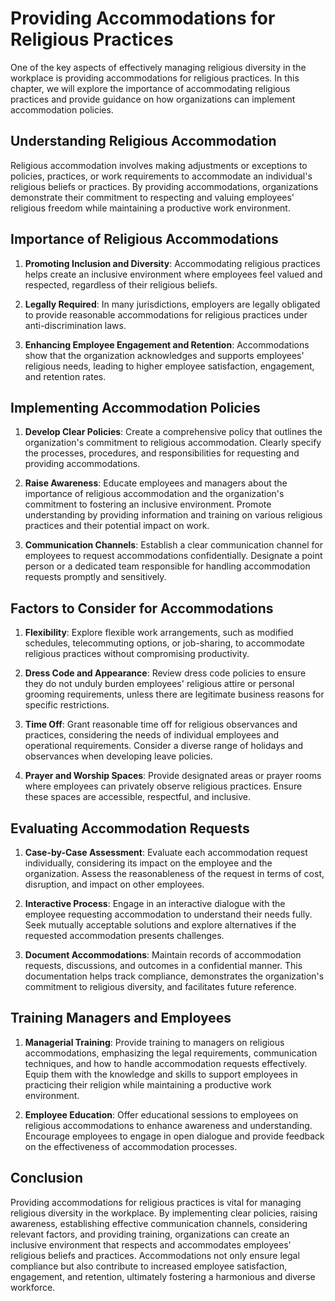 Providing Accommodations for Religious Practices
===========================================================

One of the key aspects of effectively managing religious diversity in the workplace is providing accommodations for religious practices. In this chapter, we will explore the importance of accommodating religious practices and provide guidance on how organizations can implement accommodation policies.

Understanding Religious Accommodation
-------------------------------------

Religious accommodation involves making adjustments or exceptions to policies, practices, or work requirements to accommodate an individual's religious beliefs or practices. By providing accommodations, organizations demonstrate their commitment to respecting and valuing employees' religious freedom while maintaining a productive work environment.

Importance of Religious Accommodations
--------------------------------------

1. **Promoting Inclusion and Diversity**: Accommodating religious practices helps create an inclusive environment where employees feel valued and respected, regardless of their religious beliefs.

2. **Legally Required**: In many jurisdictions, employers are legally obligated to provide reasonable accommodations for religious practices under anti-discrimination laws.

3. **Enhancing Employee Engagement and Retention**: Accommodations show that the organization acknowledges and supports employees' religious needs, leading to higher employee satisfaction, engagement, and retention rates.

Implementing Accommodation Policies
-----------------------------------

1. **Develop Clear Policies**: Create a comprehensive policy that outlines the organization's commitment to religious accommodation. Clearly specify the processes, procedures, and responsibilities for requesting and providing accommodations.

2. **Raise Awareness**: Educate employees and managers about the importance of religious accommodation and the organization's commitment to fostering an inclusive environment. Promote understanding by providing information and training on various religious practices and their potential impact on work.

3. **Communication Channels**: Establish a clear communication channel for employees to request accommodations confidentially. Designate a point person or a dedicated team responsible for handling accommodation requests promptly and sensitively.

Factors to Consider for Accommodations
--------------------------------------

1. **Flexibility**: Explore flexible work arrangements, such as modified schedules, telecommuting options, or job-sharing, to accommodate religious practices without compromising productivity.

2. **Dress Code and Appearance**: Review dress code policies to ensure they do not unduly burden employees' religious attire or personal grooming requirements, unless there are legitimate business reasons for specific restrictions.

3. **Time Off**: Grant reasonable time off for religious observances and practices, considering the needs of individual employees and operational requirements. Consider a diverse range of holidays and observances when developing leave policies.

4. **Prayer and Worship Spaces**: Provide designated areas or prayer rooms where employees can privately observe religious practices. Ensure these spaces are accessible, respectful, and inclusive.

Evaluating Accommodation Requests
---------------------------------

1. **Case-by-Case Assessment**: Evaluate each accommodation request individually, considering its impact on the employee and the organization. Assess the reasonableness of the request in terms of cost, disruption, and impact on other employees.

2. **Interactive Process**: Engage in an interactive dialogue with the employee requesting accommodation to understand their needs fully. Seek mutually acceptable solutions and explore alternatives if the requested accommodation presents challenges.

3. **Document Accommodations**: Maintain records of accommodation requests, discussions, and outcomes in a confidential manner. This documentation helps track compliance, demonstrates the organization's commitment to religious diversity, and facilitates future reference.

Training Managers and Employees
-------------------------------

1. **Managerial Training**: Provide training to managers on religious accommodations, emphasizing the legal requirements, communication techniques, and how to handle accommodation requests effectively. Equip them with the knowledge and skills to support employees in practicing their religion while maintaining a productive work environment.

2. **Employee Education**: Offer educational sessions to employees on religious accommodations to enhance awareness and understanding. Encourage employees to engage in open dialogue and provide feedback on the effectiveness of accommodation processes.

Conclusion
----------

Providing accommodations for religious practices is vital for managing religious diversity in the workplace. By implementing clear policies, raising awareness, establishing effective communication channels, considering relevant factors, and providing training, organizations can create an inclusive environment that respects and accommodates employees' religious beliefs and practices. Accommodations not only ensure legal compliance but also contribute to increased employee satisfaction, engagement, and retention, ultimately fostering a harmonious and diverse workforce.
